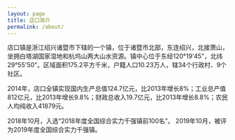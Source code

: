 ```yaml
---
layout: page
title: 店口简介
permalink: /about/
---
```



店口镇是浙江绍兴诸暨市下辖的一个镇，位于诸暨市北部，东连绍兴，北接萧山，坐拥白塔湖国家湿地和杭坞山两大山水资源。镇中心位于东经120°19'45"，北纬29°55'50"。区域面积175.2平方千米，户籍人口10.23万人，辖34个行政村、9个社区。

2014年，店口全镇实现国内生产总值124.7亿元，比2013年增长8%；工业总产值812亿元，比2013年增长9.8%；财政总收入19.7亿元，比2013年增长8.8%；农民人均纯收入41879元。

2018年10月，入选“2018年度全国综合实力千强镇前100名”。   2019年10月，被评为2019年度全国综合实力千强镇。
